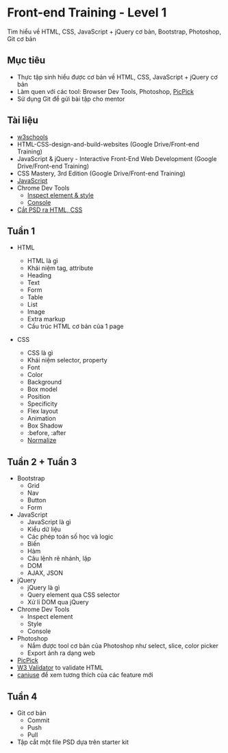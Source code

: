 # Front-end Training - Level 1
Tìm hiểu về HTML, CSS, JavaScript + jQuery cơ bản, Bootstrap, Photoshop, Git cơ bản

## Mục tiêu
- Thực tập sinh hiểu được cơ bản về HTML, CSS, JavaScript + jQuery cơ bản
- Làm quen với các tool: Browser Dev Tools, Photoshop, [PicPick](http://ngwin.com/picpick)
- Sử dụng Git để gửi bài tập cho mentor

## Tài liệu
- [w3schools](w3schools)
- HTML-CSS-design-and-build-websites (Google Drive/Front-end Training)
- JavaScript & jQuery - Interactive Front-End Web Development (Google Drive/Front-end Training)
- CSS Mastery, 3rd Edition (Google Drive/Front-end Training)
- [JavaScript](http://eloquentjavascript.net/)
- Chrome Dev Tools
  - [Inspect element & style](https://developers.google.com/web/tools/chrome-devtools/inspect-styles)
  - [Console](https://developers.google.com/web/tools/chrome-devtools/console/)
- [Cắt PSD ra HTML, CSS](https://www.izwebz.com/video-tutorials/tu-psd-sang-html/)

## Tuần 1
- HTML
  - HTML là gì
  - Khái niệm tag, attribute
  - Heading
  - Text
  - Form
  - Table
  - List
  - Image
  - Extra markup
  - Cấu trúc HTML cơ bản của 1 page

- CSS
  - CSS là gì
  - Khái niệm selector, property
  - Font
  - Color
  - Background
  - Box model
  - Position
  - Specificity
  - Flex layout
  - Animation
  - Box Shadow
  - :before, :after
  - [Normalize](https://necolas.github.io/normalize.css/)

## Tuần 2 + Tuần 3
- Bootstrap
  - Grid
  - Nav
  - Button
  - Form
- JavaScript
  - JavaScript là gì
  - Kiểu dữ liệu
  - Các phép toán số học và logic
  - Biến
  - Hàm
  - Câu lệnh rẽ nhánh, lặp
  - DOM
  - AJAX, JSON
- jQuery
  - jQuery là gì
  - Query element qua CSS selector
  - Xử lí DOM qua jQuery
- Chrome Dev Tools
  - Inspect element
  - Style
  - Console
- Photoshop
  - Nắm được tool cơ bản của Photoshop như select, slice, color picker
  - Export ảnh ra dạng web
- [PicPick](http://ngwin.com/picpick)
- [W3 Validator](https://validator.w3.org/) to validate HTML
- [caniuse](http://caniuse.com/) để xem tương thích của các feature mới

## Tuần 4
- Git cơ bản
  - Commit
  - Push
  - Pull
- Tập cắt một file PSD dựa trên starter kit
